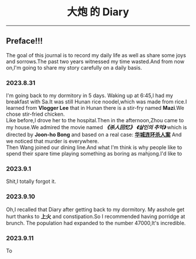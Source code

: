 # <center>__大炮__ 的 __Diary__
----
## Preface!!!
The goal of this journal is to record my daily life as well as share some joys and sorrows.The past two years witnessed my time wasted.And from now on,I'm going to share my story carefully on a daily basis.
### 2023.8.31
I'm going back to my dormitory in 5 days.
Waking up at 6:45,I had my breakfast with Sa.It was still Hunan rice noodel,which was made from rice.I learned from **Vlogger Lee** that in Hunan there is a stir-fry named **Mazi**.We chose stir-fried chicken.  
Like before,I drove her to the hospital.Then in the afternoon,Zhou came to my house.We admired the movie named ***《杀人回忆》*** ***《살인의 추억》*** which is directed by **Joon-ho Bong** and based on a real case: [**华城连环杀人案**](https://movie.douban.com/review/10529645/) And we noticed that murder is everywhere.  
Then Wang joined our dining line.And what I'm think is why people like to spend their spare time playing something as boring as mahjong.I'd like to 
### 2023.9.1
Shit,I totally forgot it.
### 2023.9.10
Oh,I recalled that Diary after getting back to my dormitory.
My asshole get hurt thanks to **上火** and constipation.So I recommended having porridge at brunch.
The population had expanded to the number 47000,It's incredible.  
### 2023.9.11
To
<span style="background: linear-gradient(to right, #ff0000, #ffff00);display:none">This is a text with color gradient.</span>
<div style='color:#FFFFFF;text-shadow:#FF00FF 0px 1px 3px,#FF00FF 1px 0px 3px,#FF00FF 0px -1px 3px,#FF00FF -1px 0px 3px;filter:glow(color=#FF00FF,strength=3);display:none'>在这里输入文字嘿嘿</div>